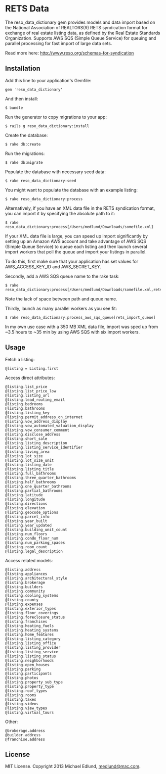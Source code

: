 # RETS Data

The reso_data_dictionary gem provides models and data import based on the National Association of REALTORS(R) RETS syndication format for exchange of real estate listing data, as defined by the Real Estate Standards Organization. Supports AWS SQS (Simple Queue Service) for queuing and parallel processing for fast import of large data sets.

Read more here:
http://www.reso.org/schemas-for-syndication

## Installation

Add this line to your application's Gemfile:

	gem 'reso_data_dictionary'

And then install:

    $ bundle

Run the generator to copy migrations to your app:

    $ rails g reso_data_dictionary:install

Create the database:

    $ rake db:create

Run the migrations:

    $ rake db:migrate

Populate the database with necessary seed data:

	$ rake reso_data_dictionary:seed

You might want to populate the database with an example listing:

	$ rake reso_data_dictionary:process

Alternatively, if you have an XML data file in the RETS syndication format, you can import it by specifying the absolute path to it:

	$ rake reso_data_dictionary:process[/Users/medlund/Downloads/somefile.xml]

If your XML data file is large, you can speed up import significantly by setting up an Amazon AWS account and take advantage of AWS SQS (Simple Queue Service) to queue each listing and then launch several import workers that poll the queue and import your listings in parallel.

To do this, first make sure that your application has set values for AWS_ACCESS_KEY_ID and AWS_SECRET_KEY.

Secondly, add a AWS SQS queue name to the rake task:

	$ rake reso_data_dictionary:process[/Users/medlund/Downloads/somefile.xml,rets_import_queue]

Note the lack of space between path and queue name.

Thirdly, launch as many parallel workers as you see fit:

	$ rake reso_data_dictionary:process_aws_sqs_queue[rets_import_queue]

In my own use case with a 350 MB XML data file, import was sped up from ~3.5 hours to ~35 min by using AWS SQS with six import workers.


## Usage

Fetch a listing:

	@listing = Listing.first

Access direct attributes:

	@listing.list_price
	@listing.list_price_low
	@listing.listing_url
	@listing.lead_routing_email
	@listing.bedrooms
	@listing.bathrooms
	@listing.listing_key
	@listing.permit_address_on_internet
	@listing.vow_address_display
	@listing.vow_automated_valuation_display
	@listing.vow_consumer_comment
	@listing.disclose_address
	@listing.short_sale
	@listing.listing_description
	@listing.listing_service_identifier
	@listing.living_area
	@listing.lot_size
	@listing.lot_size_unit
	@listing.listing_date
	@listing.listing_title
	@listing.full_bathrooms
	@listing.three_quarter_bathrooms
	@listing.half_bathrooms
	@listing.one_quarter_bathrooms
	@listing.partial_bathrooms
	@listing.latitude
	@listing.longitude
	@listing.directions
	@listing.elevation
	@listing.geocode_options
	@listing.parcel_info
	@listing.year_built
	@listing.year_updated
	@listing.building_unit_count
	@listing.num_floors
	@listing.condo_floor_num
	@listing.num_parking_spaces
	@listing.room_count
	@listing.legal_description

Access related models:

	@listing.address
	@listing.appliances
	@listing.architectural_style
	@listing.brokerage
	@listing.builders
	@listing.community
	@listing.cooling_systems
	@listing.county
	@listing.expenses
	@listing.exterior_types
	@listing.floor_coverings
	@listing.foreclosure_status
	@listing.franchises
	@listing.heating_fuels
	@listing.heating_systems
	@listing.home_features
	@listing.listing_category
	@listing.listing_office
	@listing.listing_provider
	@listing.listing_service
	@listing.listing_status
	@listing.neighborhoods
	@listing.open_houses
	@listing.parking
	@listing.participants
	@listing.photos
	@listing.property_sub_type
	@listing.property_type
	@listing.roof_types
	@listing.rooms
	@listing.taxes
	@listing.videos
	@listing.view_types
	@listing.virtual_tours

Other:

	@brokerage.address
	@builder.address
	@franchise.address

## License

MIT License. Copyright 2013 Michael Edlund, medlund@mac.com.

  

